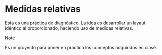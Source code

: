 # Medidas relativas 
Esta es una práctica de diagnóstico. La idea es desarrollar un layaut idéntico al proporcionado, haciendo uso de medidas relativas. 

> [!NOTE]
>Es un proyecto para poner en práctica los conceptos adquiridos en clase.
